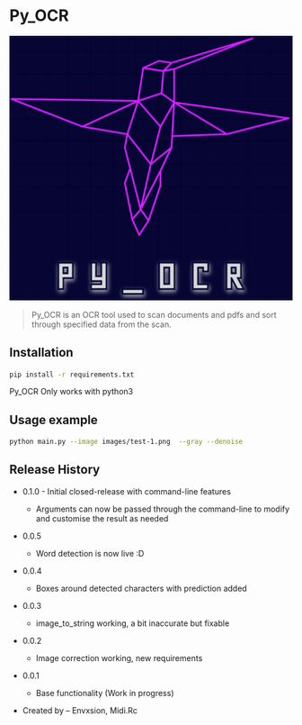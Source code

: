 # Py_OCR

<p align="center"><img src="assets\logo.png"></p>

> Py_OCR is an OCR tool used to scan documents and pdfs and sort through specified data from the scan.


## Installation



```sh
pip install -r requirements.txt
```
Py_OCR Only works with python3

## Usage example

```sh
python main.py --image images/test-1.png  --gray --denoise
```

## Release History
* 0.1.0 - Initial closed-release with command-line features
    * Arguments can now be passed through the command-line to modify and customise the result as needed
* 0.0.5
    * Word detection is now live :D
* 0.0.4 
    * Boxes around detected characters with prediction added
* 0.0.3
    * image_to_string working, a bit inaccurate but fixable
* 0.0.2
    * Image correction working, new requirements
* 0.0.1
    * Base functionality (Work in progress)



* Created by – Envxsion, Midi.Rc




